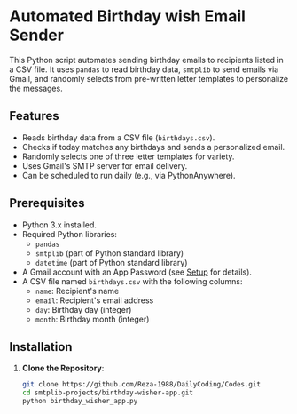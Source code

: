 # Automated Birthday wish Email Sender

This Python script automates sending birthday emails to recipients listed in a CSV file. It uses `pandas` to read birthday data, `smtplib` to send emails via Gmail, and randomly selects from pre-written letter templates to personalize the messages.

## Features
- Reads birthday data from a CSV file (`birthdays.csv`).
- Checks if today matches any birthdays and sends a personalized email.
- Randomly selects one of three letter templates for variety.
- Uses Gmail's SMTP server for email delivery.
- Can be scheduled to run daily (e.g., via PythonAnywhere).

## Prerequisites
- Python 3.x installed.
- Required Python libraries:
  - `pandas`
  - `smtplib` (part of Python standard library)
  - `datetime` (part of Python standard library)
- A Gmail account with an App Password (see [Setup](#setup) for details).
- A CSV file named `birthdays.csv` with the following columns:
  - `name`: Recipient's name
  - `email`: Recipient's email address
  - `day`: Birthday day (integer)
  - `month`: Birthday month (integer)

## Installation
1. **Clone the Repository**:
   ```bash
   git clone https://github.com/Reza-1988/DailyCoding/Codes.git
   cd smtplib-projects/birthday-wisher-app.git
   python birthday_wisher_app.py